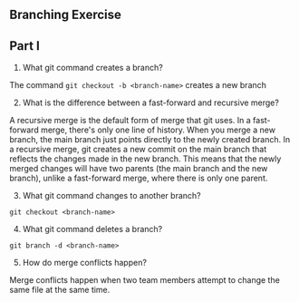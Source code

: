 ## Branching Exercise 

## Part I 

1. What git command creates a branch?

The command `git checkout -b <branch-name>` creates a new branch 

2. What is the difference between a fast-forward and recursive merge?

A recursive merge is the default form of merge that git uses. In a fast-forward merge, there's only one line of history. When you merge a new branch, the main branch just points directly to the newly created branch. In a recursive merge, git creates a new commit on the main branch that reflects the changes made in the new branch. This means that the newly merged changes will have two parents (the main branch and the new branch), unlike a fast-forward merge, where there is only one parent. 

3. What git command changes to another branch?

`git checkout <branch-name>`

4. What git command deletes a branch?

`git branch -d <branch-name>`

5. How do merge conflicts happen?

Merge conflicts happen when two team members attempt to change the same file at the same time. 

